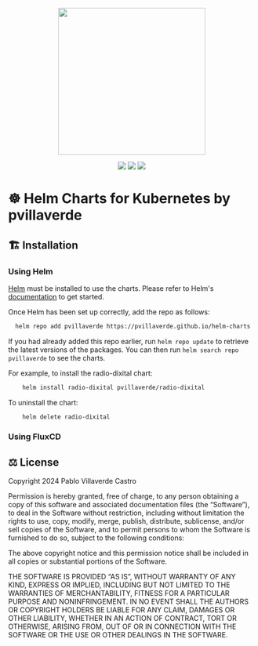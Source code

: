 <p align="center">
    <img width="300px" height=auto src="https://avatars.githubusercontent.com/u/15859888?v=4" />
</p>

<p align="center">
    <a href="https://github.com/pvillaverde/helm-charts"><img src="https://badgen.net/github/stars/pvillaverde/helm-charts?icon=github" /></a>
    <a href="https://github.com/pvillaverde/helm-charts"><img src="https://badgen.net/github/forks/pvillaverde/helm-charts?icon=github" /></a>
    <a href="https://artifacthub.io/packages/search?repo=pvillaverde"><img src="https://img.shields.io/endpoint?url=https://artifacthub.io/badge/repository/pvillaverde" /></a>
</p>

# ☸️ Helm Charts for Kubernetes by pvillaverde

## 🏗️ Installation

### Using Helm

[Helm](https://helm.sh) must be installed to use the charts.  Please refer to Helm's [documentation](https://helm.sh/docs) to get started.

Once Helm has been set up correctly, add the repo as follows:
```bash
  helm repo add pvillaverde https://pvillaverde.github.io/helm-charts
```
If you had already added this repo earlier, run `helm repo update` to retrieve the latest versions of the packages.  You can then run `helm search repo pvillaverde` to see the charts.

For example, to install the radio-dixital chart:
```bash
    helm install radio-dixital pvillaverde/radio-dixital
```
To uninstall the chart:
```bash
    helm delete radio-dixital
```
### Using FluxCD


## ⚖️ License

Copyright 2024 Pablo Villaverde Castro

Permission is hereby granted, free of charge, to any person obtaining a copy of this software and associated documentation files (the “Software”), to deal in the Software without restriction, including without limitation the rights to use, copy, modify, merge, publish, distribute, sublicense, and/or sell copies of the Software, and to permit persons to whom the Software is furnished to do so, subject to the following conditions:

The above copyright notice and this permission notice shall be included in all copies or substantial portions of the Software.

THE SOFTWARE IS PROVIDED “AS IS”, WITHOUT WARRANTY OF ANY KIND, EXPRESS OR IMPLIED, INCLUDING BUT NOT LIMITED TO THE WARRANTIES OF MERCHANTABILITY, FITNESS FOR A PARTICULAR PURPOSE AND NONINFRINGEMENT. IN NO EVENT SHALL THE AUTHORS OR COPYRIGHT HOLDERS BE LIABLE FOR ANY CLAIM, DAMAGES OR OTHER LIABILITY, WHETHER IN AN ACTION OF CONTRACT, TORT OR OTHERWISE, ARISING FROM, OUT OF OR IN CONNECTION WITH THE SOFTWARE OR THE USE OR OTHER DEALINGS IN THE SOFTWARE.
